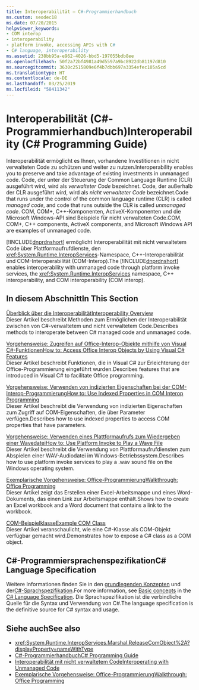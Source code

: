 ```yaml
---
title: Interoperabilität – C#-Programmierhandbuch
ms.custom: seodec18
ms.date: 07/20/2015
helpviewer_keywords:
- COM interop
- interoperability
- platform invoke, accessing APIs with C#
- C# language, interoperability
ms.assetid: 238bb95a-e962-4026-bbd5-197055bdb8ee
ms.openlocfilehash: 50f2a72bf4981a49d5597a9bc8922db81197d810
ms.sourcegitcommit: 3630c2515809e6f4b7dbb697a3354efec105a5cd
ms.translationtype: HT
ms.contentlocale: de-DE
ms.lasthandoff: 03/25/2019
ms.locfileid: "58411342"
---
```

# <a name="interoperability-c-programming-guide"></a><span data-ttu-id="7087d-102">Interoperabilität (C#-Programmierhandbuch)</span><span class="sxs-lookup"><span data-stu-id="7087d-102">Interoperability (C# Programming Guide)</span></span>
<span data-ttu-id="7087d-103">Interoperabilität ermöglicht es Ihnen, vorhandene Investitionen in nicht verwalteten Code zu schützen und weiter zu nutzen.</span><span class="sxs-lookup"><span data-stu-id="7087d-103">Interoperability enables you to preserve and take advantage of existing investments in unmanaged code.</span></span> <span data-ttu-id="7087d-104">Code, der unter der Steuerung der Common Language Runtime (CLR) ausgeführt wird, wird als *verwalteter Code* bezeichnet. Code, der außerhalb der CLR ausgeführt wird, wird als *nicht verwalteter Code* bezeichnet.</span><span class="sxs-lookup"><span data-stu-id="7087d-104">Code that runs under the control of the common language runtime (CLR) is called *managed code*, and code that runs outside the CLR is called *unmanaged code*.</span></span> <span data-ttu-id="7087d-105">COM, COM+, C++-Komponenten, ActiveX-Komponenten und die Microsoft Windows-API sind Beispiele für nicht verwalteten Code.</span><span class="sxs-lookup"><span data-stu-id="7087d-105">COM, COM+, C++ components, ActiveX components, and Microsoft Windows API are examples of unmanaged code.</span></span>  
  
 <span data-ttu-id="7087d-106">[!INCLUDE[dnprdnshort](~/includes/dnprdnshort-md.md)] ermöglicht Interoperabilität mit nicht verwaltetem Code über Plattformaufrufdienste, den <xref:System.Runtime.InteropServices>-Namespace, C++-Interoperabilität und COM-Interoperabilität (COM-Interop).</span><span class="sxs-lookup"><span data-stu-id="7087d-106">The [!INCLUDE[dnprdnshort](~/includes/dnprdnshort-md.md)] enables interoperability with unmanaged code through platform invoke services, the <xref:System.Runtime.InteropServices> namespace, C++ interoperability, and COM interoperability (COM interop).</span></span>  
  
## <a name="in-this-section"></a><span data-ttu-id="7087d-107">In diesem Abschnitt</span><span class="sxs-lookup"><span data-stu-id="7087d-107">In This Section</span></span>  
 [<span data-ttu-id="7087d-108">Überblick über die Interoperabilität</span><span class="sxs-lookup"><span data-stu-id="7087d-108">Interoperability Overview</span></span>](../../../csharp/programming-guide/interop/interoperability-overview.md)  
 <span data-ttu-id="7087d-109">Dieser Artikel beschreibt Methoden zum Ermöglichen der Interoperabilität zwischen von C#-verwaltetem und nicht verwaltetem Code.</span><span class="sxs-lookup"><span data-stu-id="7087d-109">Describes methods to interoperate between C# managed code and unmanaged code.</span></span>  
  
 [<span data-ttu-id="7087d-110">Vorgehensweise: Zugreifen auf Office-Interop-Objekte mithilfe von Visual C#-Funktionen</span><span class="sxs-lookup"><span data-stu-id="7087d-110">How to: Access Office Interop Objects by Using Visual C# Features</span></span>](../../../csharp/programming-guide/interop/how-to-access-office-onterop-objects.md)  
 <span data-ttu-id="7087d-111">Dieser Artikel beschreibt Funktionen, die in Visual C# zur Erleichterung der Office-Programmierung eingeführt wurden.</span><span class="sxs-lookup"><span data-stu-id="7087d-111">Describes features that are introduced in Visual C# to facilitate Office programming.</span></span>  
  
 [<span data-ttu-id="7087d-112">Vorgehensweise: Verwenden von indizierten Eigenschaften bei der COM-Interop-Programmierung</span><span class="sxs-lookup"><span data-stu-id="7087d-112">How to: Use Indexed Properties in COM Interop Programming</span></span>](../../../csharp/programming-guide/interop/how-to-use-indexed-properties-in-com-interop-rogramming.md)  
 <span data-ttu-id="7087d-113">Dieser Artikel beschreibt die Verwendung von indizierten Eigenschaften zum Zugriff auf COM-Eigenschaften, die über Parameter verfügen.</span><span class="sxs-lookup"><span data-stu-id="7087d-113">Describes how to use indexed properties to access COM properties that have parameters.</span></span>  
  
 [<span data-ttu-id="7087d-114">Vorgehensweise: Verwenden eines Plattformaufrufs zum Wiedergeben einer Wavedatei</span><span class="sxs-lookup"><span data-stu-id="7087d-114">How to: Use Platform Invoke to Play a Wave File</span></span>](../../../csharp/programming-guide/interop/how-to-use-platform-invoke-to-play-a-wave-file.md)  
 <span data-ttu-id="7087d-115">Dieser Artikel beschreibt die Verwendung von Plattformaufrufdiensten zum Abspielen einer WAV-Audiodatei im Windows-Betriebssystem.</span><span class="sxs-lookup"><span data-stu-id="7087d-115">Describes how to use platform invoke services to play a .wav sound file on the Windows operating system.</span></span>  
  
 [<span data-ttu-id="7087d-116">Exemplarische Vorgehensweise: Office-Programmierung</span><span class="sxs-lookup"><span data-stu-id="7087d-116">Walkthrough: Office Programming</span></span>](../../../csharp/programming-guide/interop/walkthrough-office-programming.md)  
 <span data-ttu-id="7087d-117">Dieser Artikel zeigt das Erstellen einer Excel-Arbeitsmappe und eines Word-Dokuments, das einen Link zur Arbeitsmappe enthält.</span><span class="sxs-lookup"><span data-stu-id="7087d-117">Shows how to create an Excel workbook and a Word document that contains a link to the workbook.</span></span>  
  
 [<span data-ttu-id="7087d-118">COM-Beispielklasse</span><span class="sxs-lookup"><span data-stu-id="7087d-118">Example COM Class</span></span>](../../../csharp/programming-guide/interop/example-com-class.md)  
 <span data-ttu-id="7087d-119">Dieser Artikel veranschaulicht, wie eine C#-Klasse als COM-Objekt verfügbar gemacht wird.</span><span class="sxs-lookup"><span data-stu-id="7087d-119">Demonstrates how to expose a C# class as a COM object.</span></span>  
  
## <a name="c-language-specification"></a><span data-ttu-id="7087d-120">C#-Programmiersprachenspezifikation</span><span class="sxs-lookup"><span data-stu-id="7087d-120">C# Language Specification</span></span>  

<span data-ttu-id="7087d-121">Weitere Informationen finden Sie in den [grundlegenden Konzepten](~/_csharplang/spec/unsafe-code.md) und der[C#-Sprachspezifikation](../../language-reference/language-specification/index.md).</span><span class="sxs-lookup"><span data-stu-id="7087d-121">For more information, see [Basic concepts](~/_csharplang/spec/unsafe-code.md) in the [C# Language Specification](../../language-reference/language-specification/index.md).</span></span> <span data-ttu-id="7087d-122">Die Sprachspezifikation ist die verbindliche Quelle für die Syntax und Verwendung von C#.</span><span class="sxs-lookup"><span data-stu-id="7087d-122">The language specification is the definitive source for C# syntax and usage.</span></span>
  
## <a name="see-also"></a><span data-ttu-id="7087d-123">Siehe auch</span><span class="sxs-lookup"><span data-stu-id="7087d-123">See also</span></span>

- <xref:System.Runtime.InteropServices.Marshal.ReleaseComObject%2A?displayProperty=nameWithType>
- [<span data-ttu-id="7087d-124">C#-Programmierhandbuch</span><span class="sxs-lookup"><span data-stu-id="7087d-124">C# Programming Guide</span></span>](../../../csharp/programming-guide/index.md)
- [<span data-ttu-id="7087d-125">Interoperabilität mit nicht verwaltetem Code</span><span class="sxs-lookup"><span data-stu-id="7087d-125">Interoperating with Unmanaged Code</span></span>](../../../../docs/framework/interop/index.md)
- [<span data-ttu-id="7087d-126">Exemplarische Vorgehensweise: Office-Programmierung</span><span class="sxs-lookup"><span data-stu-id="7087d-126">Walkthrough: Office Programming</span></span>](../../../csharp/programming-guide/interop/walkthrough-office-programming.md)
